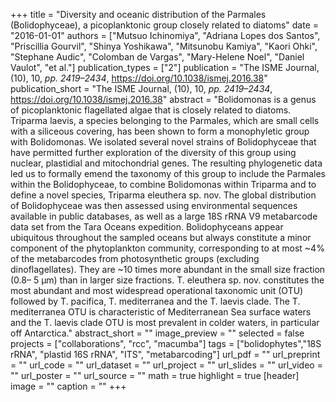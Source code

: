 +++
title = "Diversity and oceanic distribution of the Parmales (Bolidophyceae), a picoplanktonic group closely related to diatoms"
date = "2016-01-01"
authors = ["Mutsuo Ichinomiya", "Adriana Lopes dos Santos", "Priscillia Gourvil", "Shinya Yoshikawa", "Mitsunobu Kamiya", "Kaori Ohki", "Stephane Audic", "Colomban de Vargas", "Mary-Helene Noel", "Daniel Vaulot", "et al."]
publication_types = ["2"]
publication = "The ISME Journal, (10), 10, _pp. 2419–2434_, https://doi.org/10.1038/ismej.2016.38"
publication_short = "The ISME Journal, (10), 10, _pp. 2419–2434_, https://doi.org/10.1038/ismej.2016.38"
abstract = "Bolidomonas is a genus of picoplanktonic flagellated algae that is closely related to diatoms. Triparma laevis, a species belonging to the Parmales, which are small cells with a siliceous covering, has been shown to form a monophyletic group with Bolidomonas. We isolated several novel strains of Bolidophyceae that have permitted further exploration of the diversity of this group using nuclear, plastidial and mitochondrial genes. The resulting phylogenetic data led us to formally emend the taxonomy of this group to include the Parmales within the Bolidophyceae, to combine Bolidomonas within Triparma and to define a novel species, Triparma eleuthera sp. nov. The global distribution of Bolidophyceae was then assessed using environmental sequences available in public databases, as well as a large 18S rRNA V9 metabarcode data set from the Tara Oceans expedition. Bolidophyceans appear ubiquitous throughout the sampled oceans but always constitute a minor component of the phytoplankton community, corresponding to at most ~4% of the metabarcodes from photosynthetic groups (excluding dinoflagellates). They are ~10 times more abundant in the small size fraction (0.8– 5 μm) than in larger size fractions. T. eleuthera sp. nov. constitutes the most abundant and most widespread operational taxonomic unit (OTU) followed by T. pacifica, T. mediterranea and the T. laevis clade. The T. mediterranea OTU is characteristic of Mediterranean Sea surface waters and the T. laevis clade OTU is most prevalent in colder waters, in particular off Antarctica."
abstract_short = ""
image_preview = ""
selected = false
projects = ["collaborations", "rcc", "macumba"]
tags = ["bolidophytes","18S rRNA", "plastid 16S rRNA", "ITS", "metabarcoding"]
url_pdf = ""
url_preprint = ""
url_code = ""
url_dataset = ""
url_project = ""
url_slides = ""
url_video = ""
url_poster = ""
url_source = ""
math = true
highlight = true
[header]
image = ""
caption = ""
+++
